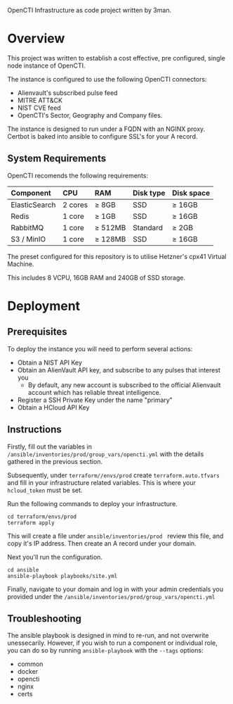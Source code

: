 OpenCTI Infrastructure as code project written by 3man.

# Overview

This project was written to establish a cost effective, pre configured, single node instance of OpenCTI.

The instance is configured to use the following OpenCTI connectors:

* Alienvault's subscribed pulse feed
* MITRE ATT&CK
* NIST CVE feed
* OpenCTI's Sector, Geography and Company files.

The instance is designed to run under a FQDN with an NGINX proxy.  Certbot is baked into ansible to configure SSL's for your A record.

## System Requirements

OpenCTI recomends the following requirements:

| Component     | CPU     | RAM      | Disk type | Disk space |
| :------------ | :------ | :------- | :-------- | :--------- |
| ElasticSearch | 2 cores | ≥ 8GB   | SSD       | ≥ 16GB    |
| Redis         | 1 core  | ≥ 1GB   | SSD       | ≥ 16GB    |
| RabbitMQ      | 1 core  | ≥ 512MB | Standard  | ≥ 2GB     |
| S3 / MinIO    | 1 core  | ≥ 128MB | SSD       | ≥ 16GB    |

The preset configured for this repository is to utilise Hetzner's cpx41 Virtual Machine.

This includes 8 VCPU, 16GB RAM and 240GB of SSD storage.

# Deployment

## Prerequisites

To deploy the instance you will need to perform several actions:

- Obtain a NIST API Key
- Obtain an AlienVault API key, and subscribe to any pulses that interest you
  - By default, any new account is subscribed to the official Alienvault account which has reliable threat intelligence.
- Register a SSH Private Key under the name "primary"
- Obtain a HCloud API Key

## Instructions

Firstly, fill out the variables in `/ansible/inventories/prod/group_vars/opencti.yml` with the details gathered in the previous section.

Subsequently, under `terraform//envs/prod` create `terraform.auto.tfvars` and fill in your infrastructure related variables.  This is where your `hcloud_token` must be set.

Run the following commands to deploy your infrastructure.

```
cd terraform/envs/prod
terraform apply

```

This will create a file under `ansible/inventories/prod ` review this file, and copy it's IP address.  Then create an A record under your domain.

Next you'll run the configuration.

```
cd ansible
ansible-playbook playbooks/site.yml
```

Finally, navigate to your domain and log in with your admin credentials you provided under the `/ansible/inventories/prod/group_vars/opencti.yml`

## Troubleshooting

The ansible playbook is designed in mind to re-run, and not overwrite unessecarily.  However, if you wish to run a component or individual role,  you can do so by running `ansible-playbook` with the `--tags` options:

- common
- docker
- opencti
- nginx
- certs
